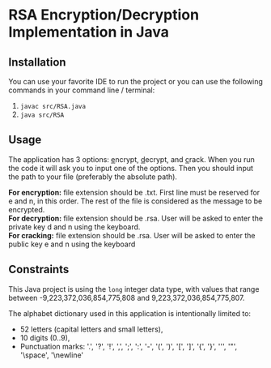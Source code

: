 <h1>RSA Encryption/Decryption Implementation in Java</h1>

<h2>Installation</h2>
<p>You can use your favorite IDE to run the project or you can use the following commands in your
command line / terminal:</p>
<ol>
    <li><code>javac src/RSA.java</code></li>
    <li><code>java src/RSA</code></li>
</ol>

<h2>Usage</h2>
<p>The application has 3 options: <u>e</u>ncrypt, <u>d</u>ecrypt, and <u>c</u>rack. When you run the code it will
ask you to input one of the options. Then you should input the path to your file (preferably the absolute path).</p>
<p>
<b>For encryption:</b> file extension should be .txt. First line must be reserved for e and n, in this order.
The rest of the file is considered as the message to be encrypted.<br>
<b>For decryption:</b> file extension should be .rsa. User will be asked to enter the private key d and n using the keyboard.
<br>
<b>For cracking:</b> file extension should be .rsa. User will be asked to enter the public key e and n using the keyboard</p>

<h2>Constraints</h2>
<p>This Java project is using the <code>long</code> integer data type, with values that  range  between
-9,223,372,036,854,775,808 and 9,223,372,036,854,775,807.</p>
<p>The alphabet dictionary used in this application is intentionally limited to:</p>
<ul>
    <li>52 letters (capital letters and small letters),</li>
    <li>10 digits (0..9),</li>
    <li>Punctuation marks: '.', '?', '!', ',', ';', ':', '-', '(', ')', '[', ']', '{', '}', ''', '"', '\space',
    '\newline'</li>
</ul>